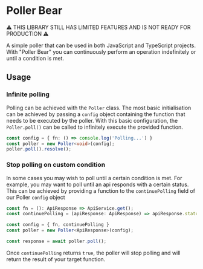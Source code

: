 # Poller Bear

:warning: THIS LIBRARY STILL HAS LIMITED FEATURES AND IS NOT READY FOR PRODUCTION :warning:

A simple poller that can be used in both JavaScript and TypeScript projects. 
With "Poller Bear" you can continuously perform an operation indefinitely or until a condition is met.

## Usage

### Infinite polling
Polling can be achieved with the `Poller` class. The most basic initialisation can be achieved by 
passing a `config` object containing the function that needs to be executed by the poller. 
With this basic configuration, the `Poller.poll()` can be called to infinitely execute 
the provided function.

```typescript
const config = { fn: () => console.log('Polling...') }
const poller = new Poller<void>(config);
poller.poll().resolve();
```

### Stop polling on custom condition
In some cases you may wish to poll until a certain condition is met. For example, you may want to 
poll until an api responds with a certain status. This can be achieved by providing a function
to the `continuePolling` field of our Poller `config` object

```typescript
const fn = (): ApiResponse => ApiService.get();
const continuePolling = (apiResponse: ApiResponse) => apiResponse.status === 'SUCCESS';

const config = { fn, continuePolling }
const poller = new Poller<ApiResponse>(config);

const response = await poller.poll();
```

Once `continuePolling` returns `true`, the poller will stop polling and will return 
the result of your target function. 







